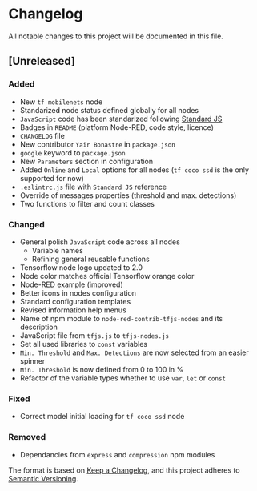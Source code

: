 # Changelog
All notable changes to this project will be documented in this file.

## [Unreleased]
### Added
 - New `tf mobilenets` node
 - Standarized node status defined globally for all nodes
 - `JavaScript` code has been standarized following [Standard JS](https://standardjs.com/index.html)
 - Badges in `README` (platform Node-RED, code style, licence)
 - `CHANGELOG` file
 - New contributor `Yair Bonastre` in `package.json`
 - `google` keyword to `package.json` 
 - New `Parameters` section in configuration
 - Added `Online` and `Local` options for all nodes (`tf coco ssd` is the only supported for now)
 - `.eslintrc.js` file with `Standard JS` reference
 - Override of messages properties (threshold and max. detections)
 - Two functions to filter and count classes

### Changed
 - General polish `JavaScript` code across all nodes
 	- Variable names
 	- Refining general reusable functions
 - Tensorflow node logo updated to 2.0
 - Node color matches official Tensorflow orange color
 - Node-RED example (improved)
 - Better icons in nodes configuration
 - Standard configuration templates
 - Revised information help menus 
 - Name of npm module to `node-red-contrib-tfjs-nodes` and its description
 - JavaScript file from `tfjs.js` to `tfjs-nodes.js`
 - Set all used libraries to `const` variables
 - `Min. Threshold` and `Max. Detections` are now selected from an easier spinner
 - `Min. Threshold` is now defined from 0 to 100 in %
 - Refactor of the variable types whether to use `var`, `let` or `const` 

### Fixed
 - Correct model initial loading for `tf coco ssd` node 

### Removed
 - Dependancies from `express` and `compression` npm modules


The format is based on [Keep a Changelog](https://keepachangelog.com/en/1.0.0/),
and this project adheres to [Semantic Versioning](https://semver.org/spec/v2.0.0.html).